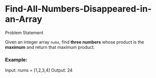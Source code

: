 # Find-All-Numbers-Disappeared-in-an-Array

 Problem Statement

Given an integer array `nums`, find **three numbers** whose product is the **maximum** and return that maximum product.

### Example:
Input: nums = [1,2,3,4] Output: 24
